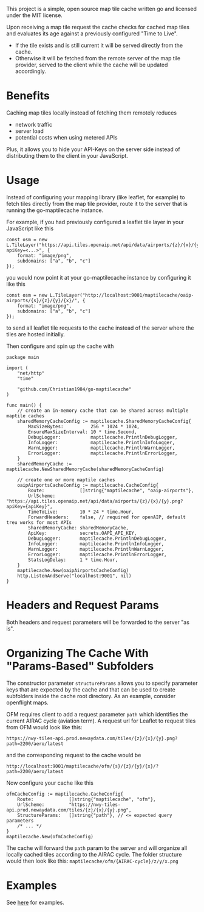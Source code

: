 This project is a simple, open source map tile cache written go and licensed under the MIT license.

Upon receiving a map tile request the cache checks for cached map tiles and evaluates its age against a previously configured "Time to Live".

- If the tile exists and is still current it will be served directly from the cache.
- Otherwise it will be fetched from the remote server of the map tile provider, served to the client while the cache will be updated accordingly.

# Benefits

Caching map tiles locally instead of fetching them remotely reduces

- network traffic
- server load
- potential costs when using metered APIs

Plus, it allows you to hide your API-Keys on the server side instead of distributing them to the client in your JavaScript.

# Usage

Instead of configuring your mapping library (like leaflet, for example) to fetch tiles directly from the map tile provider, route it to the server that is running the go-maptilecache instance.

For example, if you had previously configured a leaflet tile layer in your JavaScript like this

```
const osm = new L.TileLayer("https://api.tiles.openaip.net/api/data/airports/{z}/{x}/{y}.png?apiKey=<...>", {
    format: "image/png",
    subdomains: ["a", "b", "c"]
});
```

you would now point it at your go-maptilecache instance by configuring it like this

```
const osm = new L.TileLayer("http://localhost:9001/maptilecache/oaip-airports/{s}/{z}/{y}/{x}/", {
    format: "image/png",
    subdomains: ["a", "b", "c"]
});
```

to send all leaflet tile requests to the cache instead of the server where the tiles are hosted initially. 

Then configure and spin up the cache with

```
package main

import (
    "net/http"
    "time"

    "github.com/Christian1984/go-maptilecache"
)

func main() {
    // create an in-memory cache that can be shared across multiple maptile caches
	sharedMemoryCacheConfig := maptilecache.SharedMemoryCacheConfig{
		MaxSizeBytes:          256 * 1024 * 1024,
		EnsureMaxSizeInterval: 10 * time.Second,
		DebugLogger:           maptilecache.PrintlnDebugLogger,
		InfoLogger:            maptilecache.PrintlnInfoLogger,
		WarnLogger:            maptilecache.PrintlnWarnLogger,
		ErrorLogger:           maptilecache.PrintlnErrorLogger,
	}
	sharedMemoryCache := maptilecache.NewSharedMemoryCache(sharedMemoryCacheConfig)

    // create one or more maptile caches
	oaipAirportsCacheConfig := maptilecache.CacheConfig{
		Route:             []string{"maptilecache", "oaip-airports"},
		UrlScheme:         "https://api.tiles.openaip.net/api/data/airports/{z}/{x}/{y}.png?apiKey={apiKey}",
		TimeToLive:        10 * 24 * time.Hour,
		ForwardHeaders:    false, // required for openAIP, default treu works for most APIs
		SharedMemoryCache: sharedMemoryCache,
		ApiKey:            secrets.OAPI_API_KEY,
		DebugLogger:       maptilecache.PrintlnDebugLogger,
		InfoLogger:        maptilecache.PrintlnInfoLogger,
		WarnLogger:        maptilecache.PrintlnWarnLogger,
		ErrorLogger:       maptilecache.PrintlnErrorLogger,
		StatsLogDelay:     1 * time.Hour,
	}
	maptilecache.New(oaipAirportsCacheConfig)
    http.ListenAndServe("localhost:9001", nil)
}

```

# Headers and Request Params

Both headers and request parameters will be forwarded to the server "as is".

# Organizing The Cache With "Params-Based" Subfolders

The constructor parameter `structureParams` allows you to specify parameter keys that are expected by the cache and that can be used to create subfolders inside the cache root directory. As an example, consider openflight maps.

OFM requires client to add a request parameter `path` which identifies the current AIRAC cycle (aviation term). A request url for Leaflet to request tiles from OFM would look like this:

```
https://nwy-tiles-api.prod.newaydata.com/tiles/{z}/{x}/{y}.png?path=2200/aero/latest
```

and the corresponding request to the cache would be

```
http://localhost:9001/maptilecache/ofm/{s}/{z}/{y}/{x}/?path=2200/aero/latest
```

Now configure your cache like this

```
ofmCacheConfig := maptilecache.CacheConfig{
	Route:             []string{"maptilecache", "ofm"},
	UrlScheme:         "https://nwy-tiles-api.prod.newaydata.com/tiles/{z}/{x}/{y}.png",
    StructureParams:   []string{"path"}, // <= expected query parameters
    /* ... */
}
maptilecache.New(ofmCacheConfig)
```

The cache will forward the `path` param to the server and will organize all locally cached tiles according to the AIRAC cycle. The folder structure would then look like this: `maptilecache/ofm/{AIRAC-cycle}/z/y/x.png`

# Examples

See [here](https://github.com/Christian1984/go-maptilecache/tree/master/example) for examples.